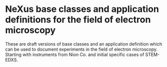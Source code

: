 # NeXus base classes and application definitions for the field of electron microscopy

These are draft versions of base classes and an application definition which can be used to document experiments in the field of electron microscopy. Starting with instruments from Nion Co. and initial specific cases of STEM-EDXS.
